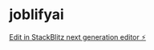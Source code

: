 # joblifyai

[Edit in StackBlitz next generation editor ⚡️](https://stackblitz.com/~/github.com/haroak35/joblifyai)